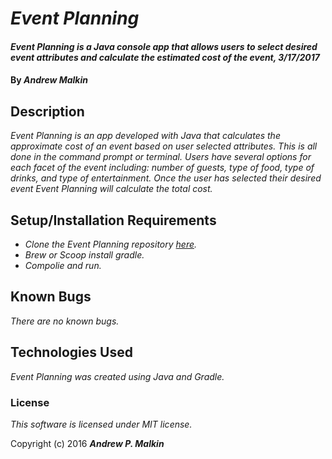 # _Event Planning_

#### _Event Planning is a Java console app that allows users to select desired event attributes and calculate the estimated cost of the event, 3/17/2017_

#### By _**Andrew Malkin**_

## Description

_Event Planning is an app developed with Java that calculates the approximate cost of an event based on user selected attributes.  This is all done in the command prompt or terminal.  Users have several options for each facet of the event including: number of guests, type of food, type of drinks, and type of entertainment.  Once the user has selected their desired event Event Planning will calculate the total cost._

## Setup/Installation Requirements

* _Clone the Event Planning repository [here](https://github.com/ioitiki/event-planning)._
* _Brew or Scoop install gradle._
* _Compolie and run._

## Known Bugs

_There are no known bugs._

## Technologies Used

_Event Planning was created using Java and Gradle._

### License

*This software is licensed under MIT license.*

Copyright (c) 2016 **_Andrew P. Malkin_**
